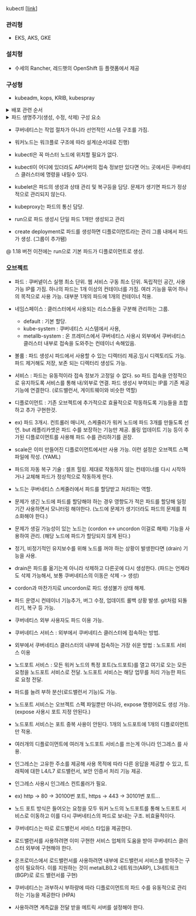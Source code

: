 
kubectl  [[link](https://kubernetes.io/ko/docs/reference/kubectl/overview/)]

### 관리형
 - EKS, AKS, GKE

### 설치형
 - 수세의 Rancher, 레드햇의 OpenShift 등 플랫폼에서 제공

### 구성형
 - kubeadm, kops, KRIB, kubespray


<details>
<summary>배포 관련 순서</summary>
<div markdown="1">
 
## 파드 배포 명령시 순서 (0 ~ 7 : 통신단계, 10번대는 순서 상관 없다).
 0. kubectl : 쿠버네티스 클러스터에 명령을 내리는 역할. 바로 실행되는 바이너리로 배포됨.
 1. API 서버 : 쿠버네티스 클러스터의 중심 통로 역할. 주로 상태 값 저장하는 etcd와 통신. 그 밖의 요소들 또한API 서버를 중심에 두고 통신.
 2. etcd: 구성 요소들의 상태 값이 모두 저장되는 곳.여기만 백업돼 있으면 긴급 장애 상황에서도 쿠버네티스 클러스터 복구 가능. key-value 저장소.
 3. 컨트롤러 매니저: 쿠버네티스 클러스터의 오브젝트 상태를 관리. 워커 노드 통신이 안되면, 상태 체크, 복구는 컨트롤러 매니저에 속한 노드 컨트롤러에서 이루어짐. 레플리카셋, 컨트롤러 매니저 포함됌.
 4. 스케줄러: 노드의 상태와 자원, 레이블,요구 조건 등을 고려해 파드를 어떤 워커 노드에 생성할지 결정, 할당. 파드를 조건에 맞는 워커 노드에 지정, 파드가 워커 노드에 할당되는 일정을 관리하는 역할.
 5. kubelet : 파드의 구성 내용(PodSpec)을 받아서 컨테이너 런타임으로 전달, 파드 안의 컨테이너들 모니터링
 6. 컨테이너 런타임 : 파드를 이루는 컨테이너의 실행을 담당.파드 안에서 다양한 종류의 컨테이너가 작동하게 만드는 표준 인터페이스.
 7. 파드 : 한 개 이상의 컨테이너로 목적의 일을 하기 위해 모인 단위. 웹서버 역할, 로그, 데이터 분석 가능. 언제든 죽을 수 있다.

 11. 네트워크 플러그인 : 쿠버네티스 클러스터의 통신을 위해서 네트워크 플러그인을 선택하고 구성. 일반적으로 CNI로 구성. (캘리코, 플래널, 실리움, 큐브 라우터, 로마나, 위브넷, Canal등이 있음)
 12. CoreDNS : 클라우드 네이티브 컴퓨팅 재단에서 보증하는 프로젝트, DNS서버이다. 쿠버네티스 클러스터에서 도메인 이름을 이용해 통신하는 데 사용. 실무에선 사용하는 것이 일반적.

## 배포된 이후 사용자가 배포된 파드에 접속하는 과정.
 1. kube-proxy : 쿠버네티스 클러스터는 파드가 위치한 노드에 kube-proxy를 통해 파트가 통신할 수 있는 네트워크 설정. 실제 통신은 br_netfilter, iptables로 관리.
 2. 파드 : 이미 배포된 파드에 접속 필요한 내용을 전달받는다. 이때 대부분 사용자는 파드가 어느 워커 노드에 위치하는지 신경 안씀.
</div>
</details>

<details>
<summary>파드 생명주기(생성, 수정, 삭제) 구성 요소</summary>
<div markdown="1">
 
## 파드 생명주기(생성, 수정, 삭제)로 쿠버네티스 구성 요소 파악
 1. kubectl을 통해 API 서버에 파드 생성을 요청
 2. (업데이트 때마다) API 서버에 전달된 내용이 있으면 API 서버는 etcd에 전달된 내용을 모두 기록해 클러스터 상태값 최신 유지.
 3. API서버에 파드 생성 요청된 것을 컨트롤러 매니저가 인지하면 매니저는 파드를 생성하고, 이 상태를 API서버에 전달. (어떤 워커 노드에 파드 적용할지 결정 x. 파드만 생성)
 4. API서버에 파드가 생성됐다는 정보를 스케줄러가 인지. 스케줄러는 생성된 파드를 어떤 워커 노드에 적용할지 조건 고려해 결정 띄우게 요청.
 5. API서버에 전달된 정보대로 지정한 워커 노드에 파드가 속해 있는지 스케줄러가 kubelet으로 확인.
 6. kubelet에서 컨테이너 런타임으로 파드 생성 요청
 7. 파드 생성
 8. 파드가 사용 가능 상태가 됌.
 
</div>
</details>


- 쿠버네티스는 작업 절차가 아니라 선언적인 시스템 구조를 가짐.
- 워커노드는 워크플로 구조에 따라 설계(순서대로 진행)

- kubectl은 꼭 마스터 노드에 위치할 필요가 없다.
- kubectl이 어디에 있더라도 API서버의 접속 정보만 있다면 어느 곳에서든 쿠버네티스 클러스터에 명령을 내릴수 있다.
- kubelet은 파드의 생성과 상태 관리 및 복구등을 담당. 문제가 생기면 파드가 정상적으로 관리되지 않는다.
- kubeproxy는 파드의 통신 담당.

- run으로 파드 생성시 단일 파드 1개만 생성되고 관리
- create deployment로 파드를 생성하면 디플로이먼트라는 관리 그룹 내에서 파드가 생성. (그룹이 추가됌)

@ 1.18 버전 이전에는 run으로 기본 파드가 디플로이먼트로 생성.

### 오브젝트
 - 파드 : 쿠버넽이스 실행 최소 단위. 웹 서비스 구동 최소 단위. 독립적인 공간, 사용 가능 IP를 가짐. 하나의 파드는 1개 이상의 컨테이너를 가짐. 여러 기능을 묶어 하나의 목적으로 사용 가능. 대부분 1개의 파드에 1개의 컨테이너 적용.
 - 네임스페이스 : 클러스터에서 사용되는 리소스들을 구분해 관리하는 그룹.
   + default : 기본 할당.
   + kube-system : 쿠버네티스 시스템에서 사용,
   + metallb-system : 온 프레미스에서 쿠버네티스 사용시 외부에서 쿠버네티스 클러스터 내부로 접속을 도와주는 컨테이너 속해있음.
 - 볼륨 : 파드 생성시 파드에서 사용할 수 있는 디렉터리 제공.임시 디렉토리도 가능. 파드 제거해도 저장, 보존 되는 디렉터리 생성도 가능.
 - 서비스 : 파드는 유동적이라 접속 정보가 고정일 수 없다. so 파드 접속을 안정적으로 유지하도록 서비스를 통해 내/외부로 연결. 파드 생성시 부여되는 IP를 기존 제공 기능에 연결한다.
  (로드밸런서, 게이트웨이와 비슷한 역할) 
  
  - 디플로이먼트 : 기존 오브젝트에 추가적으로 효율적으로 작동하도록 기능들을 조합하고 추가 구현한것.
  - ex) 파드 3개시. 컨트롤러 매니저, 스케줄러가 워커 노드에 파드 3개를 만들도록 선언. but 레플리카셋은 파드 수를 보장하는 기능만 제공. 롤링 업데이트 기능 등이 추가된 디플로이먼트를 사용해 파드 수를 관리하기를 권장.

 - scale은 이미 만들어진 디플로이먼트에서만 사용 가능. 이런 설정은 오브젝트 스펙 파일에 작성. (YAML)
 - 파드의 자동 복구 기술 : 셀프 힐링. 제대로 작동하지 않는 컨테이너를 다시 시작하거나 교체해 파드가 정상적으로 작동하게 한다. 

- 노드는 쿠버네티스 스케줄러에서 파드를 할당받고 처리하는 역할.
- 문제가 생긴 노드에 파드를 할당해야 하는 경우 영향도가 적은 파드를 할당해 일정 기간 사용하면서 모니터링 해야한다. (노드에 문제가 생기더라도 파드의 문제를 최소화해야 한다.)
- 문제가 생길 가능성이 있는 노드는 (cordon <-> uncordon 이걸로 해제) 기능을 사용하여 관리. (해당 노드에 파드가 할당되지 않게 된다.) 

- 정기, 비정기적인 유지보수를 위해 노드를 꺼야 하는 상황이 발생한다면 (drain) 기능을 사용.
- drain은 파드를 옮기는게 아니라 삭제하고 다른곳에 다시 생성한다. (파드는 언제라도 삭제 가능해서, 보통 쿠버네티스의 이동은 삭제 -> 생성)
- cordon과 마찬가지로 uncordon로 파드 생성불가 상태 해제. 

- 파드 운영시 컨테이너 기능추가, 버그 수정, 업데이트 롤백 상황 발생. git처럼 되돌리기, 복구 등 가능.
- 쿠버네티스 외부 사용자도 파드 이용 가능.
- 쿠버네티스 서비스 : 외부에서 쿠버네티스 클러스터에 접속하는 방법.
- 외부에서 쿠버네티스 클러스터의 내부에 접속하는 가장 쉬운 방법 : 노드포트 서비스 이용
- 노드포트 서비스 : 모든 워커 노드의 특정 포트(노드포트)를 열고 여기로 오는 모든 요청을 노드포트 서비스로 전달. 노드포트 서비스는 해당 업무를 처리 가능한 파드로 요청 전달.
- 파드를 늘려 부하 분산(로드밸런서 기능)도 가능.
- 노드포트 서비스는 오브젝트 스펙 파일뿐만 아니라, expose 명령어로도 생성 가능. (expose 사용시 포트 지정 안된다.) 

- 노드포트 서비스는 포트 중복 사용이 안된다. 1개의 노드포트에 1개의 디플로이먼트만 적용.
- 여러개의 디플로이먼트에 여러개 노드포트 서비스를 쓰는게 아니라 인그레스 를 사용.
- 인그레스는 고유한 주소를 제공해 사용 목적에 따라 다른 응답을 제공할 수 있고, 트래픽에 대한 L4/L7 로드밸런서, 보안 인증서 처리 기능 제공.
- 인그레스 사용시 인그레스 컨트롤러가 필요.
- ex) http -> 80 -> 30100번 포트, https -> 443 -> 30101번 포트... 

- 노드 포트 방식은 들어오는 요청을 모두 워커 노드의 노드포트를 통해 노드포트 서비스로 이동하고 이를 다시 쿠버네티스의 파드로 보내는 구조. 비효율적이다.
- 쿠버네티스는 따로 로드밸런서 서비스 타입을 제공한다.
- 로드밸런서를 사용하려면 이미 구현한 서비스 업체의 도움을 받아 쿠버네티스 클러스터 외부에 구현해야 한다. 

- 온프로미스에서 로드밸런서를 사용하려면 내부에 로드밸런서 서비스를 받아주는 구성이 필요하다. 이를 지원하는 것이 metalLB(L2 네트워크(ARP), L3네트워크(BGP)로 로드 밸런서를 구현) 

- 쿠버네티스는 과부하시 부하량에 따라 디플로이먼트의 파드 수를 유동적으로 관리하는 기능을 제공한다 (HPA)
- 사용하려면 계측값을 전달 받을 메트릭 서버를 설정해야 한다. 
